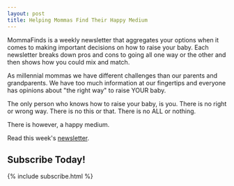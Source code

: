```yaml
---
layout: post
title: Helping Mommas Find Their Happy Medium
---
```


MommaFinds is a weekly newsletter that aggregates your options when it comes to making important decisions on how to raise your baby. Each newsletter breaks down pros and cons to going all one way or the other and then shows how you could mix and match.

As millennial mommas we have different challenges than our parents and grandparents. We have too much information at our fingertips and everyone has opinions about "the right way" to raise YOUR baby.

The only person who knows how to raise your baby, is you. There is no right or wrong way. There is no this or that. There is no ALL or nothing.

There is however, a happy medium.

Read this week's [newsletter](/2018/05/07/week-1/).

## Subscribe Today! ##

{% include subscribe.html %}

